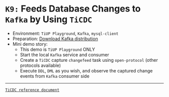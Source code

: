# `K9:` Feeds Database Changes to `Kafka` by Using `TiCDC`
+ Environment: `TiUP Playground`, `Kafka`, `mysql-client`
+ Preparation:
[Download Kafka distribution](https://kafka.apache.org/downloads)
+ Mini demo story:
  + This demo is `TiUP Playground` ONLY
  + Start the local `Kafka` service and consumer
  + Create a `TiCDC` capture `changefeed` task using `open-protocol` (other protocols available)
  + Execute `DDL`, `DML` as you wish, and observe the captured change events from `Kafka` consumer side
-------------------------------------------------------------------------------------------------------
[`TiCDC reference document`](https://docs.pingcap.com/tidb/dev/manage-ticdc)
